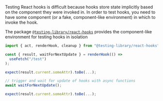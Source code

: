 Testing React hooks is difficult because hooks store state implicitly based on
the component they were invoked in. In order to test hooks, you need to have
some component (or a fake, component-like environment) in which to invoke the
hook.

The package
[`@testing-library/react-hooks`](https://react-hooks-testing-library.com/usage/basic-hooks)
provides the component-like environment for testing hooks in isolation

```typescript
import { act, renderHook, cleanup } from "@testing-library/react-hooks";

const { result, waitForNextUpdate } = renderHook(() =>
  useFetch("/test")
);

expect(result.current.someAttr).toBe(...);

// trigger and wait for update of hooks with async functions
await waitForNextUpdate();

expect(result.current.someAttr).toBe(...);
```
